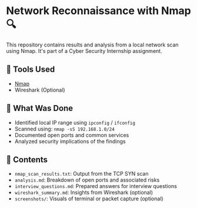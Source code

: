 # Network Reconnaissance with Nmap 🔍

This repository contains results and analysis from a local network scan using Nmap.
It's part of a Cyber Security Internship assignment.

## 🔧 Tools Used
- [Nmap](https://nmap.org/)
- Wireshark (Optional)

## 🧪 What Was Done
- Identified local IP range using `ipconfig` / `ifconfig`
- Scanned using: `nmap -sS 192.168.1.0/24`
- Documented open ports and common services
- Analyzed security implications of the findings

## 📂 Contents
- `nmap_scan_results.txt`: Output from the TCP SYN scan
- `analysis.md`: Breakdown of open ports and associated risks
- `interview_questions.md`: Prepared answers for interview questions
- `wireshark_summary.md`: Insights from Wireshark (optional)
- `screenshots/`: Visuals of terminal or packet capture (optional)

